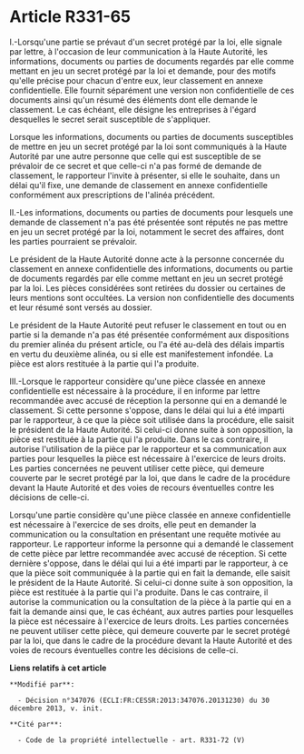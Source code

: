 # Article R331-65

I.-Lorsqu'une partie se prévaut d'un secret protégé par la loi, elle signale par lettre, à l'occasion de leur communication à
la Haute Autorité, les informations, documents ou parties de documents regardés par elle comme mettant en jeu un secret
protégé par la loi et demande, pour des motifs qu'elle précise pour chacun d'entre eux, leur classement en annexe
confidentielle. Elle fournit séparément une version non confidentielle de ces documents ainsi qu'un résumé des éléments dont
elle demande le classement. Le cas échéant, elle désigne les entreprises à l'égard desquelles le secret serait susceptible de
s'appliquer. 

Lorsque les informations, documents ou parties de documents susceptibles de mettre en jeu un secret protégé par la loi sont
communiqués à la Haute Autorité par une autre personne que celle qui est susceptible de se prévaloir de ce secret et que
celle-ci n'a pas formé de demande de classement, le rapporteur l'invite à présenter, si elle le souhaite, dans un délai qu'il
fixe, une demande de classement en annexe confidentielle conformément aux prescriptions de l'alinéa précédent. 

II.-Les informations, documents ou parties de documents pour lesquels une demande de classement n'a pas été présentée sont
réputés ne pas mettre en jeu un secret protégé par la loi, notamment le secret des affaires, dont les parties pourraient se
prévaloir. 

Le président de la Haute Autorité donne acte à la personne concernée du classement en annexe confidentielle des informations,
documents ou partie de documents regardés par elle comme mettant en jeu un secret protégé par la loi. Les pièces considérées
sont retirées du dossier ou certaines de leurs mentions sont occultées. La version non confidentielle des documents et leur
résumé sont versés au dossier. 

Le président de la Haute Autorité peut refuser le classement en tout ou en partie si la demande n'a pas été présentée
conformément aux dispositions du premier alinéa du présent article, ou l'a été au-delà des délais impartis en vertu du
deuxième alinéa, ou si elle est manifestement infondée. La pièce est alors restituée à la partie qui l'a produite. 

III.-Lorsque le rapporteur considère qu'une pièce classée en annexe confidentielle est nécessaire à la procédure, il en
informe par lettre recommandée avec accusé de réception la personne qui en a demandé le classement. Si cette personne
s'oppose, dans le délai qui lui a été imparti par le rapporteur, à ce que la pièce soit utilisée dans la procédure, elle
saisit le président de la Haute Autorité. Si celui-ci donne suite à son opposition, la pièce est restituée à la partie qui
l'a produite. Dans le cas contraire, il autorise l'utilisation de la pièce par le rapporteur et sa communication aux parties
pour lesquelles la pièce est nécessaire à l'exercice de leurs droits. Les parties concernées ne peuvent utiliser cette pièce,
qui demeure couverte par le secret protégé par la loi, que dans le cadre de la procédure devant la Haute Autorité et des
voies de recours éventuelles contre les décisions de celle-ci. 

Lorsqu'une partie considère qu'une pièce classée en annexe confidentielle est nécessaire à l'exercice de ses droits, elle
peut en demander la communication ou la consultation en présentant une requête motivée au rapporteur. Le rapporteur informe
la personne qui a demandé le classement de cette pièce par lettre recommandée avec accusé de réception. Si cette dernière
s'oppose, dans le délai qui lui a été imparti par le rapporteur, à ce que la pièce soit communiquée à la partie qui en fait
la demande, elle saisit le président de la Haute Autorité. Si celui-ci donne suite à son opposition, la pièce est restituée à
la partie qui l'a produite. Dans le cas contraire, il autorise la communication ou la consultation de la pièce à la partie
qui en a fait la demande ainsi que, le cas échéant, aux autres parties pour lesquelles la pièce est nécessaire à l'exercice
de leurs droits. Les parties concernées ne peuvent utiliser cette pièce, qui demeure couverte par le secret protégé par la
loi, que dans le cadre de la procédure devant la Haute Autorité et des voies de recours éventuelles contre les décisions de
celle-ci.

**Liens relatifs à cet article**

	**Modifié par**:

	  - Décision n°347076 (ECLI:FR:CESSR:2013:347076.20131230) du 30 décembre 2013, v. init.

	**Cité par**:

	  - Code de la propriété intellectuelle - art. R331-72 (V)

